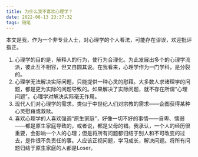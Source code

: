 ```yaml
---
title: 为什么我不喜欢心理学？
date: 2022-08-13 23:37:32
tags: 随笔
---
```


本文是我，作为一个非专业人士，对心理学的个人看法，可能存在谬误，欢迎批评指正。

<!-- more -->

1. 心理学的目的是，解释人的行为，使行为合理化。为此发展出多个的心理学流派，彼此互不相容，但又自圆其说。在我看来，心理学作为一门学科，是分裂的。
1. 心理学无法解决实际问题，只能提供一种心灵的慰藉。大多数人求诸理学的问题，都是更为实际的问题导致的。如果解决了实际问题，就不存在所谓“心理问题”。心理学对解决实际毫无作用。
1. 现代人们对心理学的需求，类似于中世纪人们对宗教的需求——企图获得某种心灵慰藉或救赎。 
1. 喜欢心理学的人喜欢强调“原生家庭”，好像一切不好的事情——自卑、懦弱——都是原生家庭导致的，或者说，都是父母的错。我承认，一个人的经历很重要，会影响一个人的心理；但是将所有问题都归结于别人和不可改变的过去，是件很不负责任的事。人应该正视问题，学习成长，解决问题。将所有问题归结于原生家庭的人都是Loser。

